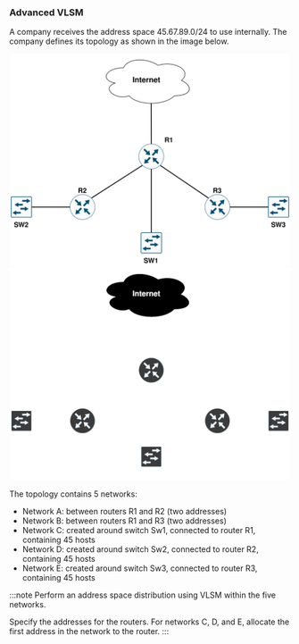 ### Advanced VLSM

A company receives the address space 45.67.89.0/24 to use internally. The company defines its topology as shown in the image below.

![VLSM Topology](./assets/advanced-vlsm-light.svg#light)![VLSM Topology](./assets/advanced-vlsm-dark.svg#dark)

The topology contains 5 networks:
- Network A: between routers R1 and R2 (two addresses)
- Network B: between routers R1 and R3 (two addresses)
- Network C: created around switch Sw1, connected to router R1, containing 45 hosts
- Network D: created around switch Sw2, connected to router R2, containing 45 hosts
- Network E: created around switch Sw3, connected to router R3, containing 45 hosts

:::note
Perform an address space distribution using VLSM within the five networks.

Specify the addresses for the routers. For networks C, D, and E, allocate the first address in the network to the router.
:::
